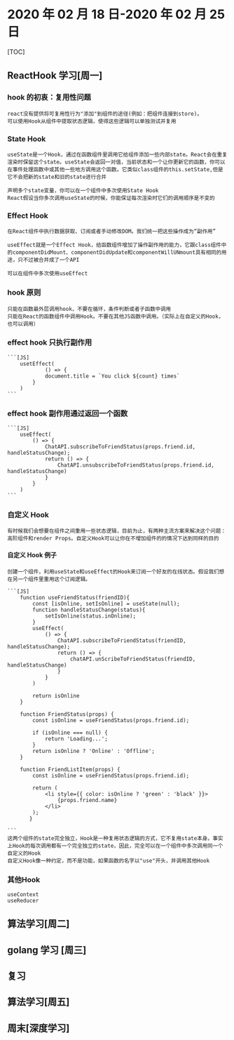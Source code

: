 # 2020 年 02 月 18 日-2020 年 02 月 25 日

[TOC]

## ReactHook 学习[周一]

### hook 的初衷：复用性问题

    react没有提供将可复用性行为"添加"到组件的途径(例如：把组件连接到store)。
    可以使用Hook从组件中提取状态逻辑，使得这些逻辑可以单独测试并复用

### State Hook

    useState是一个Hook，通过在函数组件里调用它给组件添加一些内部state。React会在重复渲染时保留这个state。useState会返回一对值，当前状态和一个让你更新它的函数，你可以在事件处理函数中或其他一些地方调用这个函数。它类似class组件的this.setState,但是它不会把新的state和旧的state进行合并

    声明多个state变量，你可以在一个组件中多次使用State Hook
    React假设当你多次调用useState的时候，你能保证每次渲染时它们的调用顺序是不变的

### Effect Hook

    在React组件中执行数据获取、订阅或者手动修改DOM。我们统一把这些操作成为“副作用”

    useEffect就是一个Effect Hook，给函数组件增加了操作副作用的能力，它跟class组件中的componentDidMount、componentDidUpdate和componentWillUNmount具有相同的用途，只不过被合并成了一个API

    可以在组件中多次使用useEffect

### hook 原则

    只能在函数最外层调用hook，不要在循环，条件判断或者子函数中调用
    只能在React的函数组件中调用Hook。不要在其他JS函数中调用。（实际上在自定义的Hook，也可以调用）

### effect hook 只执行副作用

    ```[JS]
        usetEffect(
                () => {
                document.title = `You click ${count} times`
            }
        )
    ```

### effect hook 副作用通过返回一个函数

    ```[JS]
        useEffect(
            () => {
                ChatAPI.subscribeToFriendStatus(props.friend.id, handleStatusChange);
                return () => {
                    ChatAPI.unsubscribeToFriendStatus(props.friend.id, handleStatusChange)
                }
            }
        )
    ```

### 自定义 Hook

    有时候我们会想要在组件之间重用一些状态逻辑，目前为止，有两种主流方案来解决这个问题：高阶组件和render Props。自定义Hook可以让你在不增加组件的的情况下达到同样的目的

#### 自定义 Hook 例子

    创建一个组件，利用useState和useEffect的Hook来订阅一个好友的在线状态。假设我们想在另一个组件里重用这个订阅逻辑。

    ```[JS]
        function useFriendStatus(friendID){
            const [isOnline, setIsOnline] = useState(null);
            function handleStatusChange(status){
                setIsOnline(status.inOnline);
            }
            useEffect(
                () => {
                    ChatAPI.subscribeToFriendStatus(friendID, handleStatusChange);
                    return () => {
                        chatAPI.unScribeToFriendStatus(friendID, handleStatusChange)
                    }
                }
            )

            return isOnline
        }

        function FriendStatus(props) {
            const isOnline = useFriendStatus(props.friend.id);

            if (isOnline === null) {
                return 'Loading...';
            }
            return isOnline ? 'Online' : 'Offline';
        }

        function FriendListItem(props) {
            const isOnline = useFriendStatus(props.friend.id);

            return (
                <li style={{ color: isOnline ? 'green' : 'black' }}>
                    {props.friend.name}
                </li>
            );
           }

    ```
    这两个组件的state完全独立，Hook是一种复用状态逻辑的方式，它不复用state本身。事实上Hook的每次调用都有一个完全独立的state，因此，完全可以在一个组件中多次调用同一个自定义的Hook
    自定义Hook像一种约定，而不是功能，如果函数的名字以"use"开头，并调用其他Hook

### 其他Hook

    useContext
    useReducer

## 算法学习[周二]

## golang 学习 [周三]

## 复习

## 算法学习[周五]

## 周末[深度学习]

